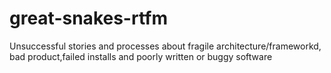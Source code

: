 # great-snakes-rtfm
Unsuccessful stories and processes about fragile architecture/frameworkd, bad product,failed installs and poorly written or buggy software
